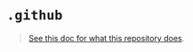 # `.github`

> [See this doc for what this repository does](https://docs.github.com/en/communities/setting-up-your-project-for-healthy-contributions/creating-a-default-community-health-file).
